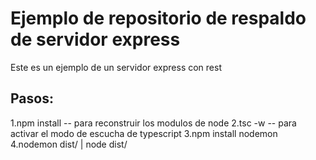 # Ejemplo de repositorio de respaldo de servidor express

Este es un ejemplo de un servidor express con rest

## Pasos:
1.npm install -- para reconstruir los modulos de node
2.tsc -w -- para activar el modo de escucha de typescript
3.npm install nodemon 
4.nodemon dist/ | node dist/
